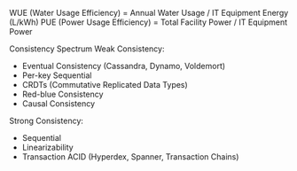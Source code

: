 WUE (Water Usage Efficiency) = Annual Water Usage / IT Equipment Energy (L/kWh)
PUE (Power Usage Efficiency) = Total Facility Power / IT Equipment Power

Consistency Spectrum
Weak Consistency:

- Eventual Consistency (Cassandra, Dynamo, Voldemort)
- Per-key Sequential
- CRDTs (Commutative Replicated Data Types)
- Red-blue Consistency
- Causal Consistency

Strong Consistency:

- Sequential
- Linearizability
- Transaction ACID (Hyperdex, Spanner, Transaction Chains)
